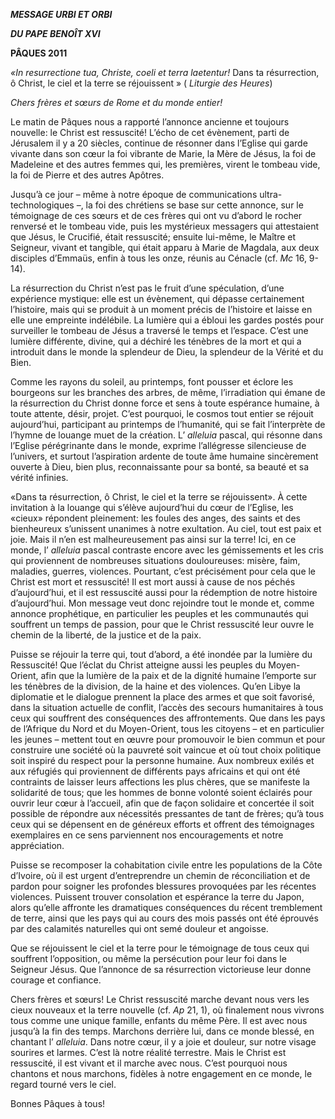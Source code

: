 ***MESSAGE URBI ET ORBI***

***DU PAPE BENOÎT XVI***

**PÂQUES 2011**

*«In resurrectione tua, Christe, coeli et terra laetentur!* Dans ta résurrection, ô Christ, le ciel et la terre se réjouissent » ( *Liturgie des Heures*)

*Chers frères et sœurs de Rome et du monde entier!*

Le matin de Pâques nous a rapporté l’annonce ancienne et toujours nouvelle: le Christ est ressuscité! L’écho de cet évènement, parti de Jérusalem il y a 20 siècles, continue de résonner dans l’Eglise qui garde vivante dans son cœur la foi vibrante de Marie, la Mère de Jésus, la foi de Madeleine et des autres femmes qui, les premières, virent le tombeau vide, la foi de Pierre et des autres Apôtres.

Jusqu’à ce jour – même à notre époque de communications ultra-technologiques –, la foi des chrétiens se base sur cette annonce, sur le témoignage de ces sœurs et de ces frères qui ont vu d’abord le rocher renversé et le tombeau vide, puis les mystérieux messagers qui attestaient que Jésus, le Crucifié, était ressuscité; ensuite lui-même, le Maître et Seigneur, vivant et tangible, qui était apparu à Marie de Magdala, aux deux disciples d’Emmaüs, enfin à tous les onze, réunis au Cénacle (cf. *Mc* 16, 9-14).

La résurrection du Christ n’est pas le fruit d’une spéculation, d’une expérience mystique: elle est un évènement, qui dépasse certainement l’histoire, mais qui se produit à un moment précis de l’histoire et laisse en elle une empreinte indélébile. La lumière qui a ébloui les gardes postés pour surveiller le tombeau de Jésus a traversé le temps et l’espace. C’est une lumière différente, divine, qui a déchiré les ténèbres de la mort et qui a introduit dans le monde la splendeur de Dieu, la splendeur de la Vérité et du Bien.

Comme les rayons du soleil, au printemps, font pousser et éclore les bourgeons sur les branches des arbres, de même, l’irradiation qui émane de la résurrection du Christ donne force et sens à toute espérance humaine, à toute attente, désir, projet. C’est pourquoi, le cosmos tout entier se réjouit aujourd’hui, participant au printemps de l’humanité, qui se fait l’interprète de l’hymne de louange muet de la création. L’ *alleluia* pascal, qui résonne dans l’Eglise pérégrinante dans le monde, exprime l’allégresse silencieuse de l’univers, et surtout l’aspiration ardente de toute âme humaine sincèrement ouverte à Dieu, bien plus, reconnaissante pour sa bonté, sa beauté et sa vérité infinies.

«Dans ta résurrection, ô Christ, le ciel et la terre se réjouissent». À cette invitation à la louange qui s’élève aujourd’hui du cœur de l’Eglise, les «cieux» répondent pleinement: les foules des anges, des saints et des bienheureux s’unissent unanimes à notre exultation. Au ciel, tout est paix et joie. Mais il n’en est malheureusement pas ainsi sur la terre! Ici, en ce monde, l’ *alleluia* pascal contraste encore avec les gémissements et les cris qui proviennent de nombreuses situations douloureuses: misère, faim, maladies, guerres, violences. Pourtant, c’est précisément pour cela que le Christ est mort et ressuscité! Il est mort aussi à cause de nos péchés d’aujourd’hui, et il est ressuscité aussi pour la rédemption de notre histoire d’aujourd’hui. Mon message veut donc rejoindre tout le monde et, comme annonce prophétique, en particulier les peuples et les communautés qui souffrent un temps de passion, pour que le Christ ressuscité leur ouvre le chemin de la liberté, de la justice et de la paix.

Puisse se réjouir la terre qui, tout d’abord, a été inondée par la lumière du Ressuscité! Que l’éclat du Christ atteigne aussi les peuples du Moyen-Orient, afin que la lumière de la paix et de la dignité humaine l’emporte sur les ténèbres de la division, de la haine et des violences. Qu’en Libye la diplomatie et le dialogue prennent la place des armes et que soit favorisé, dans la situation actuelle de conflit, l’accès des secours humanitaires à tous ceux qui souffrent des conséquences des affrontements. Que dans les pays de l’Afrique du Nord et du Moyen-Orient, tous les citoyens – et en particulier les jeunes – mettent tout en œuvre pour promouvoir le bien commun et pour construire une société où la pauvreté soit vaincue et où tout choix politique soit inspiré du respect pour la personne humaine. Aux nombreux exilés et aux réfugiés qui proviennent de différents pays africains et qui ont été contraints de laisser leurs affections les plus chères, que se manifeste la solidarité de tous; que les hommes de bonne volonté soient éclairés pour ouvrir leur cœur à l’accueil, afin que de façon solidaire et concertée il soit possible de répondre aux nécessités pressantes de tant de frères; qu’à tous ceux qui se dépensent en de généreux efforts et offrent des témoignages exemplaires en ce sens parviennent nos encouragements et notre appréciation.

Puisse se recomposer la cohabitation civile entre les populations de la Côte d’Ivoire, où il est urgent d’entreprendre un chemin de réconciliation et de pardon pour soigner les profondes blessures provoquées par les récentes violences. Puissent trouver consolation et espérance la terre du Japon, alors qu’elle affronte les dramatiques conséquences du récent tremblement de terre, ainsi que les pays qui au cours des mois passés ont été éprouvés par des calamités naturelles qui ont semé douleur et angoisse.

Que se réjouissent le ciel et la terre pour le témoignage de tous ceux qui souffrent l’opposition, ou même la persécution pour leur foi dans le Seigneur Jésus. Que l’annonce de sa résurrection victorieuse leur donne courage et confiance.

Chers frères et sœurs! Le Christ ressuscité marche devant nous vers les cieux nouveaux et la terre nouvelle (cf. *Ap* 21, 1), où finalement nous vivrons tous comme une unique famille, enfants du même Père. Il est avec nous jusqu’à la fin des temps. Marchons derrière lui, dans ce monde blessé, en chantant l’ *alleluia*. Dans notre cœur, il y a joie et douleur, sur notre visage sourires et larmes. C’est là notre réalité terrestre. Mais le Christ est ressuscité, il est vivant et il marche avec nous. C’est pourquoi nous chantons et nous marchons, fidèles à notre engagement en ce monde, le regard tourné vers le ciel.

Bonnes Pâques à tous!